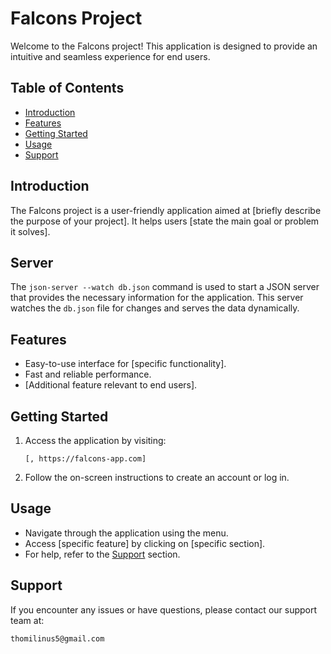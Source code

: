 # Falcons Project

Welcome to the Falcons project! This application is designed to provide an intuitive and seamless experience for end users.

## Table of Contents
- [Introduction](#introduction)
- [Features](#features)
- [Getting Started](#getting-started)
- [Usage](#usage)
- [Support](#support)

## Introduction
The Falcons project is a user-friendly application aimed at [briefly describe the purpose of your project]. It helps users [state the main goal or problem it solves].

## Server

The `json-server --watch db.json` command is used to start a JSON server that provides the necessary information for the application. This server watches the `db.json` file for changes and serves the data dynamically.


## Features
- Easy-to-use interface for [specific functionality].
- Fast and reliable performance.
- [Additional feature relevant to end users].

## Getting Started
1. Access the application by visiting:
    ```
    [, https://falcons-app.com]
    ```
2. Follow the on-screen instructions to create an account or log in.

## Usage
- Navigate through the application using the menu.
- Access [specific feature] by clicking on [specific section].
- For help, refer to the [Support](#support) section.

## Support
If you encounter any issues or have questions, please contact our support team at:
```
thomilinus5@gmail.com
```
